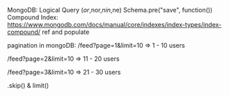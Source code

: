 MongoDB: Logical Query ($or,$nor,$nin,$ne)
 Schema.pre("save", function())
Compound Index: https://www.mongodb.com/docs/manual/core/indexes/index-types/index-compound/
ref and populate

pagination in mongoDB:
/feed?page=1&limit=10 => 1 - 10 users

/feed?page=2&limit=10 => 11 - 20 users

/feed?page=3&limit=10 => 21 - 30 users


.skip() & limit() 


